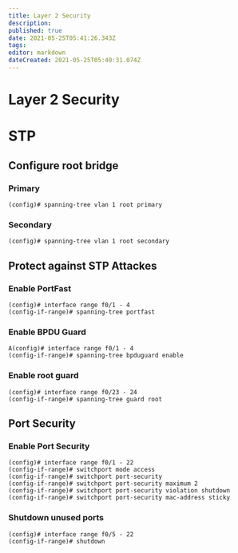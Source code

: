 ```yaml
---
title: Layer 2 Security
description: 
published: true
date: 2021-05-25T05:41:26.343Z
tags: 
editor: markdown
dateCreated: 2021-05-25T05:40:31.074Z
---
```


# Layer 2 Security

# STP
## Configure root bridge
### Primary
```
(config)# spanning-tree vlan 1 root primary
```
### Secondary
```
(config)# spanning-tree vlan 1 root secondary
```
## Protect against STP Attackes
### Enable PortFast
```
(config)# interface range f0/1 - 4
(config-if-range)# spanning-tree portfast
```
### Enable BPDU Guard
```
A(config)# interface range f0/1 - 4
(config-if-range)# spanning-tree bpduguard enable
```
### Enable root guard
```
(config)# interface range f0/23 - 24
(config-if-range)# spanning-tree guard root
```
## Port Security
### Enable Port Security
```
(config)# interface range f0/1 - 22
(config-if-range)# switchport mode access
(config-if-range)# switchport port-security
(config-if-range)# switchport port-security maximum 2
(config-if-range)# switchport port-security violation shutdown
(config-if-range)# switchport port-security mac-address sticky
```
### Shutdown unused ports
```
(config)# interface range f0/5 - 22
(config-if-range)# shutdown
```